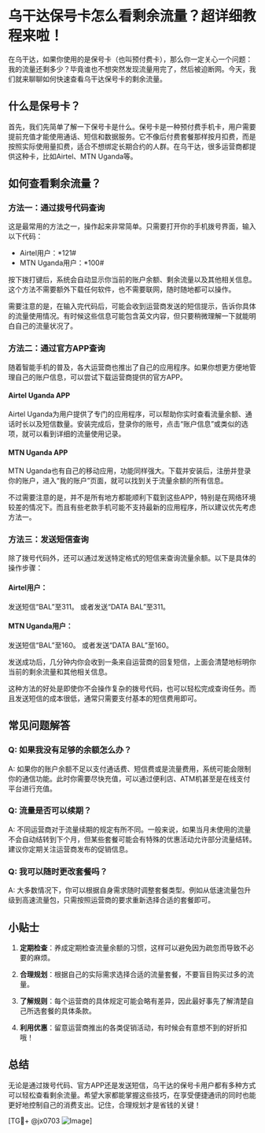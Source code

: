# 乌干达保号卡怎么看剩余流量？超详细教程来啦！

在乌干达，如果你使用的是保号卡（也叫预付费卡），那么你一定关心一个问题：我的流量还剩多少？毕竟谁也不想突然发现流量用完了，然后被迫断网。今天，我们就来聊聊如何快速查看乌干达保号卡的剩余流量。

## 什么是保号卡？

首先，我们先简单了解一下保号卡是什么。保号卡是一种预付费手机卡，用户需要提前充值才能使用通话、短信和数据服务。它不像后付费套餐那样按月扣费，而是按照实际使用量扣费，适合不想绑定长期合约的人群。在乌干达，很多运营商都提供这种卡，比如Airtel、MTN Uganda等。

## 如何查看剩余流量？

### 方法一：通过拨号代码查询

这是最常用的方法之一，操作起来非常简单。只需要打开你的手机拨号界面，输入以下代码：

- Airtel用户：*121#
- MTN Uganda用户：*100#

按下拨打键后，系统会自动显示你当前的账户余额、剩余流量以及其他相关信息。这个方法不需要额外下载任何软件，也不需要联网，随时随地都可以操作。

需要注意的是，在输入完代码后，可能会收到运营商发送的短信提示，告诉你具体的流量使用情况。有时候这些信息可能包含英文内容，但只要稍微理解一下就能明白自己的流量状况了。

### 方法二：通过官方APP查询

随着智能手机的普及，各大运营商也推出了自己的应用程序。如果你想更方便地管理自己的账户信息，可以尝试下载运营商提供的官方APP。

#### Airtel Uganda APP

Airtel Uganda为用户提供了专门的应用程序，可以帮助你实时查看流量余额、通话时长以及短信数量。安装完成后，登录你的账号，点击“账户信息”或类似的选项，就可以看到详细的流量使用记录。

#### MTN Uganda APP

MTN Uganda也有自己的移动应用，功能同样强大。下载并安装后，注册并登录你的账户，进入“我的账户”页面，就可以找到关于流量余额的所有信息。

不过需要注意的是，并不是所有地方都能顺利下载到这些APP，特别是在网络环境较差的情况下。而且有些老款手机可能不支持最新的应用程序，所以建议优先考虑方法一。

### 方法三：发送短信查询

除了拨号代码外，还可以通过发送特定格式的短信来查询流量余额。以下是具体的操作步骤：

#### Airtel用户：
发送短信“BAL”至311。
或者发送“DATA BAL”至311。

#### MTN Uganda用户：
发送短信“BAL”至160。
或者发送“DATA BAL”至160。

发送成功后，几分钟内你会收到一条来自运营商的回复短信，上面会清楚地标明你当前的剩余流量和其他相关信息。

这种方法的好处是即使你不会操作复杂的拨号代码，也可以轻松完成查询任务。而且发送短信的成本很低，通常只需要支付基本的短信费用即可。

## 常见问题解答

### Q: 如果我没有足够的余额怎么办？
A: 如果你的账户余额不足以支付通话费、短信费或是流量费用，系统可能会限制你的通信功能。此时你需要尽快充值，可以通过便利店、ATM机甚至是在线支付平台进行充值。

### Q: 流量是否可以续期？
A: 不同运营商对于流量续期的规定有所不同。一般来说，如果当月未使用的流量不会自动结转到下个月，但某些套餐可能会有特殊的优惠活动允许部分流量结转。建议你定期关注运营商发布的促销信息。

### Q: 我可以随时更改套餐吗？
A: 大多数情况下，你可以根据自身需求随时调整套餐类型。例如从低速流量包升级到高速流量包，只需按照运营商的要求重新选择合适的套餐即可。

## 小贴士

1. **定期检查**：养成定期检查流量余额的习惯，这样可以避免因为疏忽而导致不必要的麻烦。
   
2. **合理规划**：根据自己的实际需求选择合适的流量套餐，不要盲目购买过多的流量。

3. **了解规则**：每个运营商的具体规定可能会略有差异，因此最好事先了解清楚自己所选套餐的具体条款。

4. **利用优惠**：留意运营商推出的各类促销活动，有时候会有意想不到的好折扣哦！

## 总结

无论是通过拨号代码、官方APP还是发送短信，乌干达的保号卡用户都有多种方式可以轻松查看剩余流量。希望大家都能掌握这些技巧，在享受便捷通讯的同时也能更好地控制自己的消费支出。记住，合理规划才是省钱的关键！

[TG💪+ @jx0703 ![Image](https://github.com/user-attachments/assets/dbca1d08-cadb-493c-b0ec-ad6f7a83f270)]